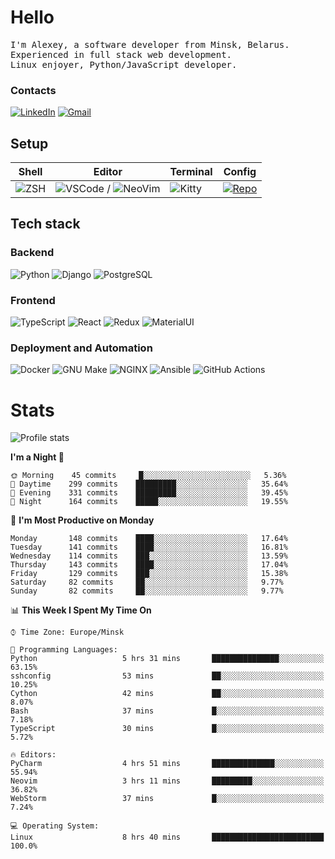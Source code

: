 # Hello

<p>
    <samp>
        I'm Alexey, a software developer from Minsk, Belarus.
        <br>
	Experienced in full stack web development.
	<br>
	Linux enjoyer, Python/JavaScript developer.
    </samp>
</p>

### Contacts

[![LinkedIn](https://img.icons8.com/fluency/48/000000/linkedin.png)](https://www.linkedin.com/in/dhvcc/)
[![Gmail](https://img.icons8.com/fluency/48/000000/gmail-new.png)](mailto:alexey.artishevskiy@gmail.com)

## Setup

| Shell | Editor | Terminal | Config |
|-------|--------|----------|--------|
| ![ZSH](https://img.shields.io/badge/-ZSH-000000?style=flat&logo=GNU-Bash) | ![VSCode](https://img.shields.io/badge/-VSCode-000000?style=flat&logo=Visual-Studio-Code&logoColor=0066b8) / ![NeoVim](https://img.shields.io/badge/-NeoVim-000000?style=flat&logo=Neovim) | ![Kitty](https://img.shields.io/badge/-Kitty-000000?style=flat&logo=Windows-Terminal) | [![Repo](https://img.shields.io/badge/-Repo-000000?style=flat&logo=Github)](https://github.com/dhvcc/configs)


## Tech stack

### Backend

![Python](https://img.shields.io/badge/-Python-black?style=flat&logo=Python&logoColor=FFE17E)
![Django](https://img.shields.io/badge/-Django-black?style=flat&logo=Django&logoColor=20AA76)
![PostgreSQL](https://img.shields.io/badge/-PostgreSQL-black?style=flat&logo=PostgreSQL)

### Frontend

![TypeScript](https://img.shields.io/badge/-TypeScript-black?style=flat&logo=TypeScript)
![React](https://img.shields.io/badge/-React-black?style=flat&logo=React)
![Redux](https://img.shields.io/badge/-Redux-black?style=flat&logo=Redux&logoColor=764ABC)
![MaterialUI](https://img.shields.io/badge/-MaterialUI-black?style=flat&logo=MUI&logoColor=9170c2)

### Deployment and Automation

![Docker](https://img.shields.io/badge/-Docker-black?style=flat&logo=Docker)
![GNU Make](https://img.shields.io/badge/-GNU%20Make-black?style=flat&logo=GNU)
![NGINX](https://img.shields.io/badge/-NGINX-black?style=flat&logo=NGINX&logoColor=009639)
![Ansible](https://img.shields.io/badge/-Ansible-black?style=flat&logo=Ansible)
![GitHub Actions](https://img.shields.io/badge/-GitHub%20Actions-black?style=flat&logo=GitHub-Actions)

# Stats

![Profile stats](https://github-readme-stats.dhvcc.vercel.app/api?username=dhvcc&hide_title=true&show_icons=true&count_private=true&theme=react&hide_border=true)

<!--START_SECTION:waka-->
**I'm a Night 🦉** 

```text
🌞 Morning    45 commits     █░░░░░░░░░░░░░░░░░░░░░░░░   5.36% 
🌆 Daytime    299 commits    █████████░░░░░░░░░░░░░░░░   35.64% 
🌃 Evening    331 commits    █████████░░░░░░░░░░░░░░░░   39.45% 
🌙 Night      164 commits    █████░░░░░░░░░░░░░░░░░░░░   19.55%

```
📅 **I'm Most Productive on Monday** 

```text
Monday       148 commits    ████░░░░░░░░░░░░░░░░░░░░░   17.64% 
Tuesday      141 commits    ████░░░░░░░░░░░░░░░░░░░░░   16.81% 
Wednesday    114 commits    ███░░░░░░░░░░░░░░░░░░░░░░   13.59% 
Thursday     143 commits    ████░░░░░░░░░░░░░░░░░░░░░   17.04% 
Friday       129 commits    ███░░░░░░░░░░░░░░░░░░░░░░   15.38% 
Saturday     82 commits     ██░░░░░░░░░░░░░░░░░░░░░░░   9.77% 
Sunday       82 commits     ██░░░░░░░░░░░░░░░░░░░░░░░   9.77%

```


📊 **This Week I Spent My Time On** 

```text
⌚︎ Time Zone: Europe/Minsk

💬 Programming Languages: 
Python                   5 hrs 31 mins       ███████████████░░░░░░░░░░   63.15% 
sshconfig                53 mins             ██░░░░░░░░░░░░░░░░░░░░░░░   10.25% 
Cython                   42 mins             ██░░░░░░░░░░░░░░░░░░░░░░░   8.07% 
Bash                     37 mins             █░░░░░░░░░░░░░░░░░░░░░░░░   7.18% 
TypeScript               30 mins             █░░░░░░░░░░░░░░░░░░░░░░░░   5.72%

🔥 Editors: 
PyCharm                  4 hrs 51 mins       ██████████████░░░░░░░░░░░   55.94% 
Neovim                   3 hrs 11 mins       █████████░░░░░░░░░░░░░░░░   36.82% 
WebStorm                 37 mins             █░░░░░░░░░░░░░░░░░░░░░░░░   7.24%

💻 Operating System: 
Linux                    8 hrs 40 mins       █████████████████████████   100.0%

```


<!--END_SECTION:waka-->
